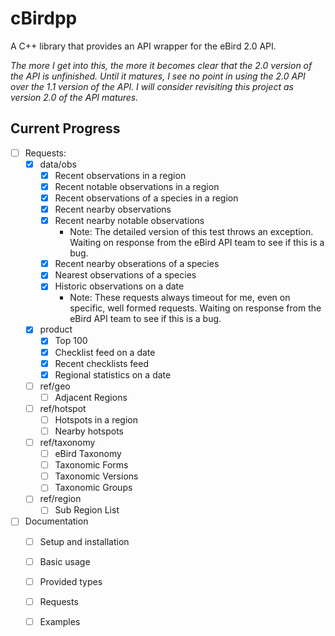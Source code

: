 # cBirdpp
A C++ library that provides an API wrapper for the eBird 2.0 API.

*The more I get into this, the more it becomes clear that the 2.0 version of the API is unfinished. Until it matures, I see no point in using the 2.0 API over the 1.1 version of the API. I will consider revisiting this project as version 2.0 of the API matures.*

## Current Progress

- [ ] Requests:
  - [x] data/obs
    - [x] Recent observations in a region
    - [x] Recent notable observations in a region
    - [x] Recent observations of a species in a region
    - [x] Recent nearby observations
    - [x] Recent nearby notable observations
        - Note: The detailed version of this test throws an exception. Waiting on response from the eBird API team to see if this is a bug.
    - [x] Recent nearby obserations of a species
    - [x] Nearest observations of a species
    - [x] Historic observations on a date
        - Note: These requests always timeout for me, even on specific, well formed requests. Waiting on response from the eBird API team to see if this is a bug.
  - [x] product
    - [x] Top 100
    - [x] Checklist feed on a date
    - [x] Recent checklists feed
    - [x] Regional statistics on a date
  - [ ] ref/geo
    - [ ] Adjacent Regions
  - [ ] ref/hotspot
    - [ ] Hotspots in a region
    - [ ] Nearby hotspots
  - [ ] ref/taxonomy
    - [ ] eBird Taxonomy
    - [ ] Taxonomic Forms
    - [ ] Taxonomic Versions
    - [ ] Taxonomic Groups
  - [ ] ref/region
    - [ ] Sub Region List

- [ ] Documentation
  - [ ] Setup and installation
  - [ ] Basic usage
  - [ ] Provided types
  - [ ] Requests
  - [ ] Examples

